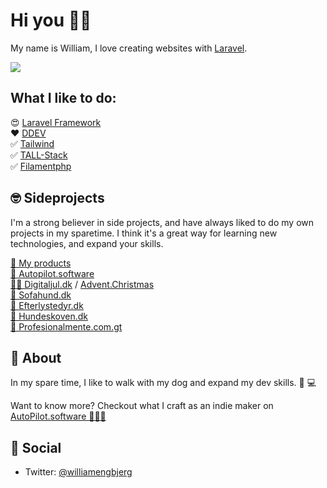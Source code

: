 # Hi you 👋🏼

My name is William, I love creating websites with [Laravel](https://github.com/laravel).


![](https://github-readme-stats.vercel.app/api?username=williamengbjerg&theme=dark&show_icons=true&count_private=true)


## What I like to do: 

😍 [Laravel Framework](https://github.com/laravel) <br>
❤️ [DDEV](https://www.ddev.com/) <br>
✅ [Tailwind](https://github.com/tailwindlabs) <br>
✅ [TALL-Stack](https://tallstack.dev) <br>
✅ [Filamentphp](https://filamentphp.com) <br>



## 🤓 Sideprojects 

I'm a strong believer in side projects, and have always liked to do my own projects in my sparetime. I think it's a great way for learning new technologies, and expand your skills.


[🛒 My products](https://webmodk.gumroad.com/) <br>
[🚀 Autopilot.software](https://autopilot.software) <br>
[🎅🏻 Digitaljul.dk](https://digitaljul.dk) / [Advent.Christmas](https://advent.christmas) <br>
[🐶 Sofahund.dk](https://sofahund.dk) <br>
[🚨 Efterlystedyr.dk](https://efterlystedyr.dk) <br>
[🌳 Hundeskoven.dk](https://hundeskoven.dk) <br>
[🧠 Profesionalmente.com.gt](https://profesionalmente.com.gt) <br>



## 🥷 About

In my spare time, I like to walk with my dog and expand my dev skills. 🐶 💻

Want to know more? Checkout what I craft as an indie maker on [AutoPilot.software 🧑🏻‍💻](https://autopilot.software) 


## 🍺 Social

- Twitter: [@williamengbjerg](https://twitter.com/williamengbjerg)

